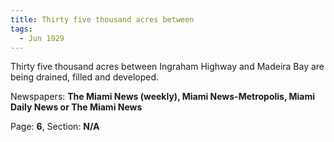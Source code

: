 ```yaml
---  
title: Thirty five thousand acres between  
tags:  
  - Jun 1929  
---  
```

  
Thirty five thousand acres between Ingraham Highway and Madeira Bay are being drained, filled and developed.  
  
Newspapers: **The Miami News (weekly), Miami News-Metropolis, Miami Daily News or The Miami News**  
  
Page: **6**, Section: **N/A** 
